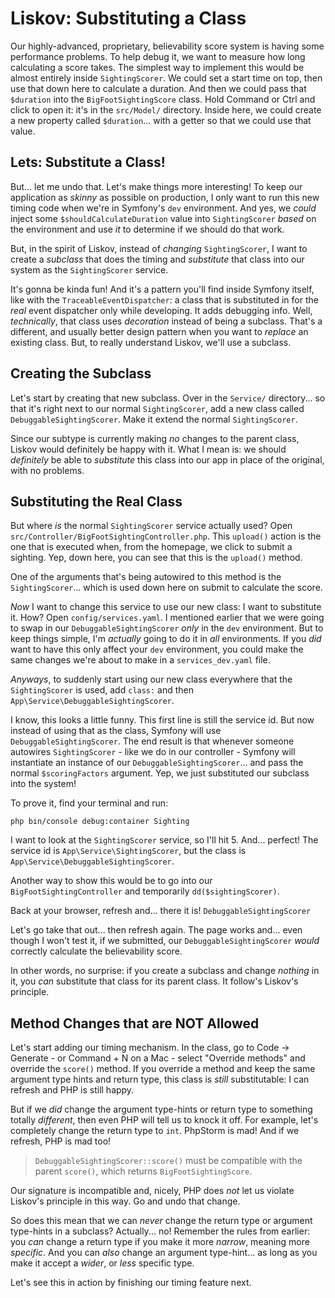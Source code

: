 # Liskov: Substituting a Class

Our highly-advanced, proprietary, believability score system is having some performance
problems. To help debug it, we want to measure how long calculating a score takes.
The simplest way to implement this would be almost entirely inside `SightingScorer`.
We could set a start time on top, then use that down here to calculate a duration.
And then we could pass that `$duration` into the `BigFootSightingScore` class. Hold
Command or Ctrl and click to open it: it's in the `src/Model/` directory. Inside
here, we could create a new property called `$duration`... with a getter so that
we could use that value.

## Lets: Substitute a Class!

But... let me undo that. Let's make things more interesting! To keep our application
as *skinny* as possible on production, I only want to run this new timing code when
we're in Symfony's `dev` environment. And yes, we *could* inject some
`$shouldCalculateDuration` value into `SightingScorer` *based* on the environment
and use *it* to determine if we should do that work.

But, in the spirit of Liskov, instead of *changing* `SightingScorer`, I want to
create a *subclass* that does the timing and *substitute* that class into our system
as the `SightingScorer` service.

It's gonna be kinda fun! And it's a pattern you'll find inside Symfony itself,
like with the `TraceableEventDispatcher`: a class that is substituted in for the
*real* event dispatcher only while developing. It adds debugging info. Well,
*technically*, that class uses *decoration* instead of being a subclass. That's a
different, and usually better design pattern when you want to *replace* an existing
class. But, to really understand Liskov, we'll use a subclass.

## Creating the Subclass

Let's start by creating that new subclass. Over in the `Service/` directory... so
that it's right next to our normal `SightingScorer`, add a new class called
`DebuggableSightingScorer`. Make it extend the normal `SightingScorer`.

Since our subtype is currently making *no* changes to the parent class, Liskov would
definitely be happy with it. What I mean is: we should *definitely* be able to
*substitute* this class into our app in place of the original, with no problems.

## Substituting the Real Class

But where *is* the normal `SightingScorer` service actually used? Open
`src/Controller/BigFootSightingController.php`. This `upload()` action is the one
that is executed when, from the homepage, we click to submit a sighting. Yep, down
here, you can see that this is the `upload()` method.

One of the arguments that's being autowired to this method is the `SightingScorer`...
which is used down here on submit to calculate the score.

*Now* I want to change this service to use our new class: I want to substitute it.
How? Open `config/services.yaml`. I mentioned earlier that we were going to swap
in our `DebuggableSightingScorer` *only* in the `dev` environment. But to keep
things simple, I'm *actually* going to do it in *all* environments. If you *did*
want to have this only affect your `dev` environment, you could make the same
changes we're about to make in a `services_dev.yaml` file.

*Anyways*, to suddenly start using our new class everywhere that the
`SightingScorer` is used, add `class:` and then
`App\Service\DebuggableSightingScorer`.

I know, this looks a little funny. This first line is still the service id. But
now instead of using that as the class, Symfony will use `DebuggableSightingScorer`.
The end result is that whenever someone autowires `SightingScorer` - like we do
in our controller - Symfony will instantiate an instance of our
`DebuggableSightingScorer`... and pass the normal `$scoringFactors` argument. Yep,
we just substituted our subclass into the system!

To prove it, find your terminal and run:

```terminal
php bin/console debug:container Sighting
```

I want to look at the `SightingScorer` service, so I'll hit 5. And... perfect! The
service id is `App\Service\SightingScorer`, but the class is
`App\Service\DebuggableSightingScorer`.

Another way to show this would be to go into our `BigFootSightingController`
and temporarily `dd($sightingScorer)`.

Back at your browser, refresh and... there it is! `DebuggableSightingScorer`

Let's go take that out... then refresh again. The page works and... even though
I won't test it, if we submitted, our `DebuggableSightingScorer` *would* correctly
calculate the believability score.

In other words, no surprise: if you create a subclass and change *nothing* in it,
you *can* substitute that class for its parent class. It follow's Liskov's principle.

## Method Changes that are NOT Allowed

Let's start adding our timing mechanism. In the class, go to Code -> Generate -
or Command + N on a Mac - select "Override methods" and override the `score()` method.
If you override a method and keep the same argument type hints and return type,
this class is *still* substitutable: I can refresh and PHP is still happy.

But if we *did* change the argument type-hints or return type to something
totally *different*, then even PHP will tell us to knock it off. For example, let's
completely change the return type to `int`. PhpStorm is mad! And if we refresh,
PHP is mad too!

> `DebuggableSightingScorer::score()` must be compatible with the parent
> `score()`, which returns `BigFootSightingScore`.

Our signature is incompatible and, nicely, PHP does *not* let us violate Liskov's
principle in this way. Go and undo that change.

So does this mean that we can *never* change the return type or argument type-hints
in a subclass? Actually... no! Remember the rules from earlier: you *can* change a
return type if you make it more *narrow*, meaning more *specific*. And you can
*also* change an argument type-hint... as long as you make it accept a *wider*, or
*less* specific type.

Let's see this in action by finishing our timing feature next.
